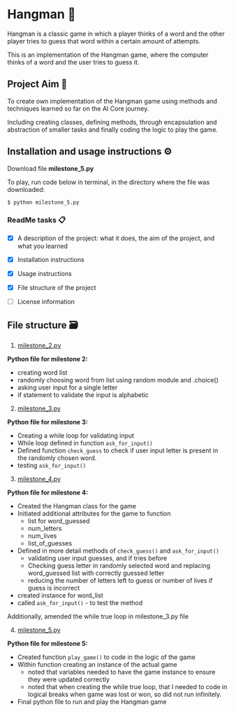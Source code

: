 # Hangman 🎲
Hangman is a classic game in which a player thinks of a word and the other player tries to guess that word within a certain amount of attempts.

This is an implementation of the Hangman game, where the computer thinks of a word and the user tries to guess it. 

## Project Aim 📌
To create own implementation of the Hangman game using methods and techniques learned so far on the AI Core journey. 

Including creating classes, defining methods, through encapsulation and abstraction of smaller tasks and finally coding the logic to play the game. 

## Installation and usage instructions ⚙

Download file **milestone_5.py**

To play, run code below in terminal, in the directory where the file was downloaded: 
  
 ```$ python milestone_5.py```


### ReadMe tasks 📋

- [x] A description of the project: what it does, the aim of the project, and what you learned
- [x] Installation instructions
- [x] Usage instructions
- [x] File structure of the project
- [ ] License information


## File structure 🗃

1. [milestone_2.py](milestone_2.py)
   
**Python file for milestone 2:**

  - creating word list
  - randomly choosing word from list using random module and .choice()
  - asking user input for a single letter
  - if statement to validate the input is alphabetic
   
2. [milestone_3.py](milestone_3.py)

**Python file for milestone 3:**

- Creating a while loop for validating input
- While loop defined in function `ask_for_input()`
- Defined function `check_guess` to check if user input letter is present in the randomly chosen word. 
- testing `ask_for_input()`

3. [milestone_4.py](milestone_4.py)

**Python file for milestone 4:**

- Created the Hangman class for the game
- Initiated additional attributes for the game to function
  - list for word_guessed
  - num_letters
  - num_lives
  - list_of_guesses
- Defined in more detail methods of `check_guess()` and `ask_for_input()`
  - validating user input guesses, and if tries before
  - Checking guess letter in randomly selected word and replacing word_guessed list with correctly guessed letter
  - reducing the number of letters left to guess or number of lives if guess is incorrect
- created instance for word_list
- called `ask_for_input()` - to test the method

Additionally, amended the while true loop in milestone_3.py file

4. [milestone_5.py](milestone_5.py)

**Python file for milestone 5:**

- Created function `play_game()` to code in the logic of the game
- Within function creating an instance of the actual game
  - noted that variables needed to have the game instance to ensure they were updated correctly
  - noted that when creating the while true loop, that I needed to code in logical breaks when game was lost or won, so did not run infinitely.
- Final python file to run and play the Hangman game

